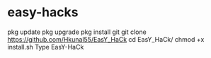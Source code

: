 # easy-hacks
pkg update pkg upgrade pkg install git git clone https://github.com/Hkunal55/EasY_HaCk cd EasY_HaCk/ chmod +x install.sh Type EasY-HaCk
